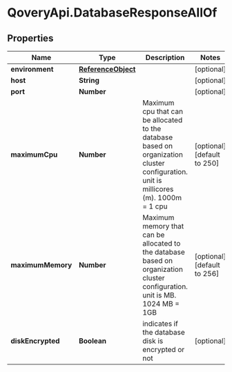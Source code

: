 # QoveryApi.DatabaseResponseAllOf

## Properties

Name | Type | Description | Notes
------------ | ------------- | ------------- | -------------
**environment** | [**ReferenceObject**](ReferenceObject.md) |  | [optional] 
**host** | **String** |  | [optional] 
**port** | **Number** |  | [optional] 
**maximumCpu** | **Number** | Maximum cpu that can be allocated to the database based on organization cluster configuration. unit is millicores (m). 1000m &#x3D; 1 cpu | [optional] [default to 250]
**maximumMemory** | **Number** | Maximum memory that can be allocated to the database based on organization cluster configuration. unit is MB. 1024 MB &#x3D; 1GB | [optional] [default to 256]
**diskEncrypted** | **Boolean** | indicates if the database disk is encrypted or not | [optional] 


